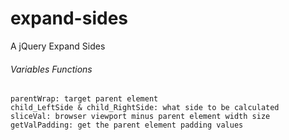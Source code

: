 # expand-sides
A jQuery Expand Sides

###### Variables Functions
```
parentWrap: target parent element
child_LeftSide & child_RightSide: what side to be calculated
sliceVal: browser viewport minus parent element width size
getValPadding: get the parent element padding values
```
